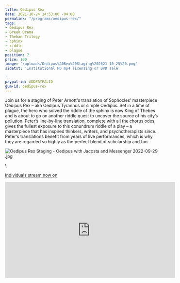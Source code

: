 ```yaml
---
title: Oedipus Rex
date: 2021-10-24 14:53:00 -04:00
permalink: "/programs/oedipus-rex/"
tags:
- Oedipus Rex
- Greek Drama
- Theban Trilogy
- sphinx
- riddle
- plague
position: 7
price: 100
image: "/uploads/Oedipus%20Rex%20Staging%202021-10-25%20.png"
sidetxt: 'Institutional HD mp4 licensing or DVD sale

'
paypal-id: ADDPAYPALID
gum-id: oedipus-rex
---
```


Join us for a staging of Peter Arnott's translation of Sophocles' masterpiece Oedipus Rex – aka Oedipus Tyrannus or simple Oedipus.  Set in a time of plague, the hero who solved the riddle of the sphinx is now King of Thebes and is about to go on another riddle quest to uncover the source of his city’s pollution.  Peter’s line-by-line translation, complete with all the chorus odes, gives the fullest exposure to this conundrum riddle of a play – a masterpiece that has inspired thinkers, writers, and psychotherapists since.  Peter's translations benefit from years of live performances, which is why they are regarded so highly as the perfect blend of scholarship and fun.

![Oedipus Rex Staging - Oedipus with Jacosta and Messenger 2022-09-29 .jpg](/uploads/Oedipus%20Rex%20Staging%20-%20Oedipus%20with%20Jacosta%20and%20Messenger%202022-09-29%20.jpg)

<script src="https://gumroad.com/js/gumroad.js"></script>\
<a class="gumroad-button" href="https://macmillanfilms.gumroad.com/l/fwwaz">Individuals stream now on</a>

<iframe width="560" height="315" src="https://www.youtube.com/embed/6aDTAx9NVW8?rel=0" title="YouTube video player" frameborder="0" allow="accelerometer; autoplay; clipboard-write; encrypted-media; gyroscope; picture-in-picture" allowfullscreen></iframe>